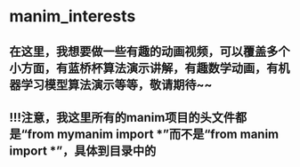 # manim_interests
## 在这里，我想要做一些有趣的动画视频，可以覆盖多个小方面，有蓝桥杯算法演示讲解，有趣数学动画，有机器学习模型算法演示等等，敬请期待~~
## !!!注意，我这里所有的manim项目的头文件都是“from mymanim import *”而不是“from manim import *”，具体到目录中的
